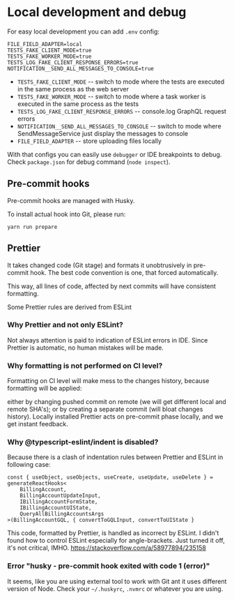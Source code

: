 Local development and debug
=====

For easy local development you can add `.env` config:

```shell
FILE_FIELD_ADAPTER=local
TESTS_FAKE_CLIENT_MODE=true
TESTS_FAKE_WORKER_MODE=true
TESTS_LOG_FAKE_CLIENT_RESPONSE_ERRORS=true
NOTIFICATION__SEND_ALL_MESSAGES_TO_CONSOLE=true
```

- `TESTS_FAKE_CLIENT_MODE` -- switch to mode where the tests are executed in the same process as the web server
- `TESTS_FAKE_WORKER_MODE` -- switch to mode where a task worker is executed in the same process as the tests
- `TESTS_LOG_FAKE_CLIENT_RESPONSE_ERRORS` -- console.log GraphQL request errors
- `NOTIFICATION__SEND_ALL_MESSAGES_TO_CONSOLE` -- switch to mode where SendMessageService just display the messages to console
- `FILE_FIELD_ADAPTER` -- store uploading files locally

With that configs you can easily use `debugger` or IDE breakpoints to debug.
Check `package.json` for debug command (`node inspect`).

## Pre-commit hooks

Pre-commit hooks are managed with Husky.

To install actual hook into Git, please run:

```shell
yarn run prepare
```

## Prettier

It takes changed code (Git stage) and formats it unobtrusively in pre-commit hook.
The best code convention is one, that forced automatically.

This way, all lines of code, affected by next commits will have consistent formatting.

Some Prettier rules are derived from ESLint

### Why Prettier and not only ESLint?

Not always attention is paid to indication of ESLint errors in IDE.
Since Prettier is automatic, no human mistakes will be made.

### Why formatting is not performed on CI level?

Formatting on CI level will make mess to the changes history, because formatting will be applied:

either by changing pushed commit on remote (we will get different local and remote SHA's);
or by creating a separate commit (will bloat changes history).
Locally installed Prettier acts on pre-commit phase locally, and we get instant feedback.

### Why @typescript-eslint/indent is disabled?

Because there is a clash of indentation rules between Prettier and ESLint in following case:

```
const { useObject, useObjects, useCreate, useUpdate, useDelete } = generateReactHooks<
    BillingAccount,
    BillingAccountUpdateInput,
    IBillingAccountFormState,
    IBillingAccountUIState,
    QueryAllBillingAccountsArgs
>(BillingAccountGQL, { convertToGQLInput, convertToUIState }
```

This code, formatted by Prettier, is handled as incorrect by ESLint.
I didn't found how to control ESLint especially for angle-brackets.
Just turned it off, it's not critical, IMHO.
https://stackoverflow.com/a/58977894/235158

### Error "husky - pre-commit hook exited with code 1 (error)"

It seems, like you are using external tool to work with Git ant it uses different version of Node.
Check your `~/.huskyrc`, `.nvmrc` or whatever you are using.